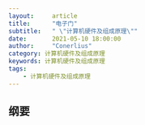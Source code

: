 ```yaml
---
layout:     article
title:      "电子门"
subtitle:   " \"计算机硬件及组成原理\""
date:       2021-05-10 18:00:00
author:     "Conerlius"
category: 计算机硬件及组成原理
keywords: 计算机硬件及组成原理
tags:
    - 计算机硬件及组成原理
---
```


## 纲要

